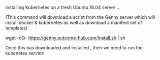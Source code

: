 Installing Kubernetes on a fresh Ubuntu 16.04 server ...

(This command will download a script from the Genny server which will install docker & kubernetes as well as download a manifest set of templates)


wget -oQ- https://genny.outcome-hub.com/install.sh | sh

Once this has downloaded and installed , then we need to run the kubenetes service

